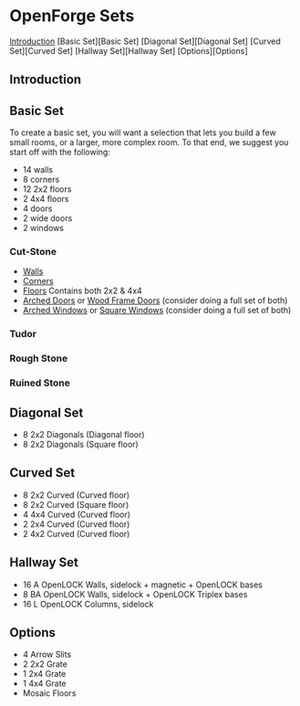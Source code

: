 # OpenForge Sets

[Introduction](Introdution)
[Basic Set][Basic Set]
[Diagonal Set][Diagonal Set]
[Curved Set][Curved Set]
[Hallway Set][Hallway Set]
[Options][Options]

## Introduction

## Basic Set

To create a basic set, you will want a selection that lets you build a few small rooms, or a larger, more complex room. To that end, we suggest you start off with the following:

* 14 walls
* 8 corners
* 12 2x2 floors
* 2 4x4 floors
* 4 doors
* 2 wide doors
* 2 windows

### Cut-Stone
* [Walls](https://www.thingiverse.com/thing:1419276)
* [Corners](https://www.thingiverse.com/thing:1434550)
* [Floors](https://www.thingiverse.com/thing:1422779) Contains both 2x2 & 4x4
* [Arched Doors](https://www.thingiverse.com/thing:1440089) or [Wood Frame Doors](https://www.thingiverse.com/thing:1722459) (consider doing a full set of both)
* [Arched Windows](https://www.thingiverse.com/thing:1541301) or [Square Windows](https://www.thingiverse.com/thing:1674376) (consider doing a full set of both)

### Tudor

### Rough Stone

### Ruined Stone

## Diagonal Set

* 8 2x2 Diagonals (Diagonal floor)
* 8 2x2 Diagonals (Square floor)

## Curved Set

* 8 2x2 Curved (Curved floor)
* 8 2x2 Curved (Square floor)
* 4 4x4 Curved (Curved floor)
* 2 2x4 Curved (Curved floor)
* 2 4x2 Curved (Curved floor)

## Hallway Set

* 16 A OpenLOCK Walls, sidelock + magnetic + OpenLOCK bases
* 8 BA OpenLOCK Walls, sidelock + OpenLOCK Triplex bases
* 16 L OpenLOCK Columns, sidelock

## Options

* 4 Arrow Slits
* 2 2x2 Grate
* 1 2x4 Grate
* 1 4x4 Grate
* Mosaic Floors

